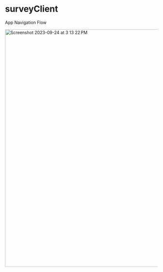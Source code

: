 # surveyClient

App Navigation Flow

<img width="781" alt="Screenshot 2023-09-24 at 3 13 22 PM" src="https://github.com/bolivarbryan/surveyClient/assets/810092/7f44e682-7296-429e-9dab-f84467817503">

